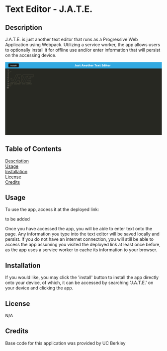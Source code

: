 # Text Editor - J.A.T.E.

## <a id="description"></a>Description
J.A.T.E. is just another text editor that runs as a Progressive Web Application using Webpack. Utilizing a service worker, the app allows users to optionally install it for offline use and/or enter information that will persist on the accessing device.

![image](editor.png)

## Table of Contents
<a href="#description">Description</a> <br>
<a href="#usage">Usage</a> <br>
<a href="#installation">Installation</a> <br>
<a href="#license">License</a> <br>
<a href="#credits">Credits</a> <br>

## <a id="usage"></a>Usage
To use the app, access it at the deployed link:

to be added

Once you have accessed the app, you will be able to enter text onto the page. Any information you type into the text editor will be saved locally and persist. If you do not have an internet connection, you will still be able to access the app assuming you visited the deployed link at least once before, as the app uses a service worker to cache its information to your browser.

## <a id="installation"></a>Installation
If you would like, you may click the 'install' button to install the app directly onto your device, of which, it can be accessed by searching 'J.A.T.E.' on your device and clicking the app. 

## <a id="license"></a>License
N/A

## <a id="credits"></a>Credits
Base code for this application was provided by UC Berkley